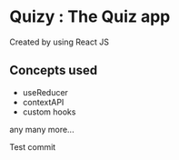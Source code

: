 # Quizy : The Quiz app 

Created by using React JS

## Concepts used

- useReducer
- contextAPI
- custom hooks

any many more...

Test commit